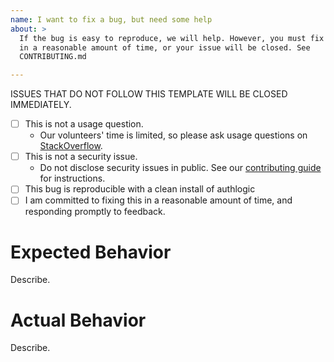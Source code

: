 ```yaml
---
name: I want to fix a bug, but need some help
about: >
  If the bug is easy to reproduce, we will help. However, you must fix the bug,
  in a reasonable amount of time, or your issue will be closed. See
  CONTRIBUTING.md

---
```


ISSUES THAT DO NOT FOLLOW THIS TEMPLATE WILL BE CLOSED IMMEDIATELY.

- [ ] This is not a usage question.
  - Our volunteers' time is limited, so please ask usage questions on
    [StackOverflow](http://stackoverflow.com/questions/tagged/authlogic).
- [ ] This is not a security issue.
  - Do not disclose security issues in public. See our [contributing
    guide](https://github.com/binarylogic/authlogic/blob/master/CONTRIBUTING.md)
    for instructions.
- [ ] This bug is reproducible with a clean install of authlogic
- [ ] I am committed to fixing this in a reasonable amount of time, and
  responding promptly to feedback.

# Expected Behavior

Describe.

# Actual Behavior

Describe.
